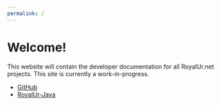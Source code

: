 ```yaml
---
permalink: /
---
```

# Welcome!

This website will contain the developer documentation for all RoyalUr.net projects. This site is currently a work-in-progress.

* [GitHub](https://github.com/RoyalUr)
* [RoyalUr-Java](/RoyalUrJava)
